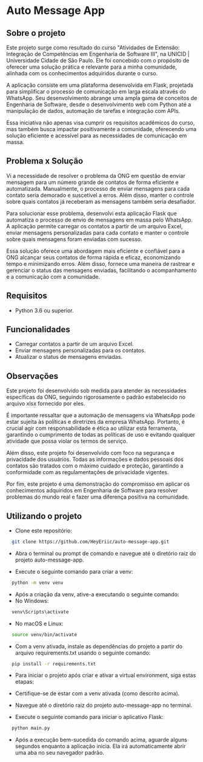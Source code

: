 # Auto Message App

## Sobre o projeto

Este projeto surge como resultado do curso "Atividades de Extensão: Integração de Competências em Engenharia de Software III", na UNICID | Universidade Cidade de São Paulo. Ele foi concebido com o propósito de oferecer uma solução prática e relevante para a minha comunidade, alinhada com os conhecimentos adquiridos durante o curso.

A aplicação consiste em uma plataforma desenvolvida em Flask, projetada para simplificar o processo de comunicação em larga escala através do WhatsApp. Seu desenvolvimento abrange uma ampla gama de conceitos de Engenharia de Software, desde o desenvolvimento web com Python até a manipulação de dados, automação de tarefas e integração com APIs.

Essa iniciativa não apenas visa cumprir os requisitos acadêmicos do curso, mas também busca impactar positivamente a comunidade, oferecendo uma solução eficiente e acessível para as necessidades de comunicação em massa.

## Problema x Solução

Vi a necessidade de resolver o problema da ONG em questão de enviar mensagem para um número grande de contatos de forma eficiente e automatizada. Manualmente, o processo de enviar mensagens para cada contato seria demorado e suscetível a erros. Além disso, manter o controle sobre quais contatos já receberam as mensagens também seria desafiador.

Para solucionar esse problema, desenvolvi esta aplicação Flask que automatiza o processo de envio de mensagens em massa pelo WhatsApp. A aplicação permite carregar os contatos a partir de um arquivo Excel, enviar mensagens personalizadas para cada contato e manter o controle sobre quais mensagens foram enviadas com sucesso.

Essa solução oferece uma abordagem mais eficiente e confiável para a ONG alcançar seus contatos de forma rápida e eficaz, economizando tempo e minimizando erros. Além disso, fornece uma maneira de rastrear e gerenciar o status das mensagens enviadas, facilitando o acompanhamento e a comunicação com a comunidade.

## Requisitos
- Python 3.6 ou superior.

## Funcionalidades

- Carregar contatos a partir de um arquivo Excel.
- Enviar mensagens personalizadas para os contatos.
- Atualizar o status de mensagens enviadas.

## Observações

Este projeto foi desenvolvido sob medida para atender às necessidades específicas da ONG, seguindo rigorosamente o padrão estabelecido no arquivo xlsx fornecido por eles.

É importante ressaltar que a automação de mensagens via WhatsApp pode estar sujeita às políticas e diretrizes da empresa WhatsApp. Portanto, é crucial agir com responsabilidade e ética ao utilizar esta ferramenta, garantindo o cumprimento de todas as políticas de uso e evitando qualquer atividade que possa violar os termos de serviço.

Além disso, este projeto foi desenvolvido com foco na segurança e privacidade dos usuários. Todas as informações e dados pessoais dos contatos são tratados com o máximo cuidado e proteção, garantindo a conformidade com as regulamentações de privacidade vigentes.

Por fim, este projeto é uma demonstração do compromisso em aplicar os conhecimentos adquiridos em Engenharia de Software para resolver problemas do mundo real e fazer uma diferença positiva na comunidade.

## Utilizando o projeto
- Clone este repositório:
```bash
  git clone https://github.com/HeyEriic/auto-message-app.git
```

- Abra o terminal ou prompt de comando e navegue até o diretório raiz do projeto auto-message-app.

- Execute o seguinte comando para criar a venv:
```bash
  python -m venv venv
```

- Após a criação da venv, ative-a executando o seguinte comando:
- No Windows:
```bash
  venv\Scripts\activate
```
- No macOS e Linux:
```bash
  source venv/bin/activate
```
- Com a venv ativada, instale as dependências do projeto a partir do arquivo requirements.txt usando o seguinte comando:
```bash
  pip install -r requirements.txt
```
- Para iniciar o projeto após criar e ativar a virtual environment, siga estas etapas:

- Certifique-se de estar com a venv ativada (como descrito acima).
- Navegue até o diretório raiz do projeto auto-message-app no terminal.
- Execute o seguinte comando para iniciar o aplicativo Flask:
```bash
  python main.py
```

- Após a execução bem-sucedida do comando acima, aguarde alguns segundos enquanto a aplicação inicia. Ela irá automaticamente abrir uma aba no seu navegador padrão.